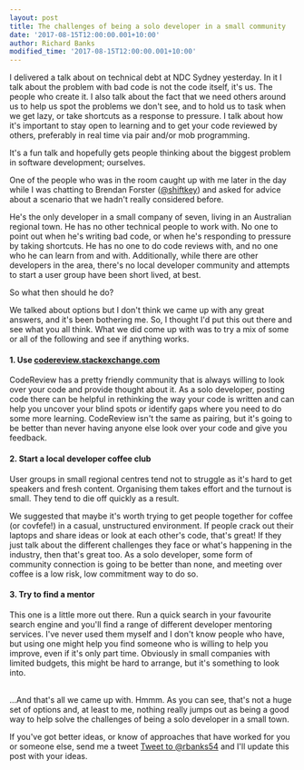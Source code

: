 ```yaml
---
layout: post
title: The challenges of being a solo developer in a small community
date: '2017-08-15T12:00:00.001+10:00'
author: Richard Banks
modified_time: '2017-08-15T12:00:00.001+10:00'
---
```


I delivered a talk about on technical debt at NDC Sydney yesterday. In it I talk about the problem with bad code is not the code itself, it's us. The people who create it.
I also talk about the fact that we need others around us to help us spot the problems we don't see, and to hold us to task when we get lazy, or take shortcuts as a response to pressure.
I talk about how it's important to stay open to learning and to get your code reviewed by others, preferably in real time via pair and/or mob programming.

It's a fun talk and hopefully gets people thinking about the biggest problem in software development; ourselves.

One of the people who was in the room caught up with me later in the day while I was chatting to Brendan Forster ([@shiftkey](https://twitter.com/shiftkey)) and asked for advice about a scenario that we hadn't really considered before.

He's the only developer in a small company of seven, living in an Australian regional town.
He has no other technical people to work with. No one to point out when he's writing bad code, or when he's responding to pressure by taking shortcuts.
He has no one to do code reviews with, and no one who he can learn from and with.
Additionally, while there are other developers in the area, there's no local developer community and attempts to start a user group have been short lived, at best.

So what then should he do?

We talked about options but I don't think we came up with any great answers, and it's been bothering me. So, I thought I'd put this out there and see what you all think.
What we did come up with was to try a mix of some or all of the following and see if anything works.

#### 1. Use [codereview.stackexchange.com](https://codereview.stackexchange.com/) ####

CodeReview has a pretty friendly community that is always willing to look over your code and provide thought about it.
As a solo developer, posting code there can be helpful in rethinking the way your code is written and can help you uncover your blind spots or identify gaps where you need to do some more learning.
CodeReview isn't the same as pairing, but it's going to be better than never having anyone else look over your code and give you feedback.

#### 2. Start a local developer coffee club ####

User groups in small regional centres tend not to struggle as it's hard to get speakers and fresh content. Organising them takes effort and the turnout is small. They tend to die off quickly as a result.

We suggested that maybe it's worth trying to get people together for coffee (or covfefe!) in a casual, unstructured environment.
If people crack out their laptops and share ideas or look at each other's code, that's great!
If they just talk about the different challenges they face or what's happening in the industry, then that's great too.
As a solo developer, some form of community connection is going to be better than none, and meeting over coffee is
a low risk, low commitment way to do so.  

#### 3. Try to find a mentor ####

This one is a little more out there. Run a quick search in your favourite search engine and you'll find a range of different developer mentoring services.
I've never used them myself and I don't know people who have, but using one might help you find someone who is willing to help you improve, even if it's only part time.
Obviously in small companies with limited budgets, this might be hard to arrange, but it's something to look into.

<br />
...And that's all we came up with. Hmmm. As you can see, that's not a huge set of options and, at least to me, nothing really jumps out as being a good way to help solve the challenges of being a solo developer in a small town.

If you've got better ideas, or know of approaches that have worked for you or someone else, send me a tweet <a href="https://twitter.com/intent/tweet?screen_name=rbanks54" class="twitter-mention-button" data-show-count="false">Tweet to @rbanks54</a><script async src="//platform.twitter.com/widgets.js" charset="utf-8"></script> and I'll update this post with your ideas.